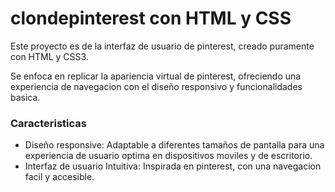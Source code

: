 # clondepinterest con HTML y CSS
Este proyecto es de la interfaz de usuario de pinterest, creado puramente con HTML y CSS3.

Se enfoca en replicar la apariencia virtual de pinterest, ofreciendo una experiencia de navegacion con el diseño responsivo y funcionalidades basica.

### Caracteristicas

* Diseño responsive: Adaptable a diferentes tamaños de pantalla para una experiencia de usuario optima en dispositivos moviles y de escritorio.
* Interfaz de usuario Intuitiva: Inspirada en pinterest, con una navegacion facil y accesible.
